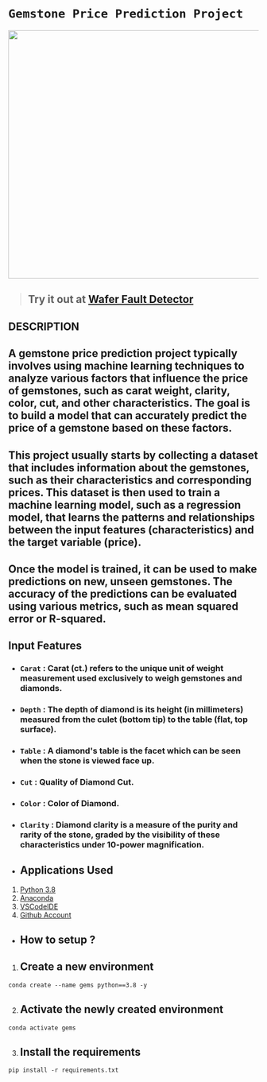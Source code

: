 # **`Gemstone Price Prediction Project`**

<img src="https://www.ingleandrhode.co.uk/wp-content/uploads/2022/12/loose-sapphires-2048x922.jpg" width="1000" height="500">

> ## Try it out at [Wafer Fault Detector](https://gemstone-price-predictor-nv56.onrender.com)


## **DESCRIPTION**

## A gemstone price prediction project typically involves using machine learning techniques to analyze various factors that influence the price of gemstones, such as carat weight, clarity, color, cut, and other characteristics. The goal is to build a model that can accurately predict the price of a gemstone based on these factors.

## This project usually starts by collecting a dataset that includes information about the gemstones, such as their characteristics and corresponding prices. This dataset is then used to train a machine learning model, such as a regression model, that learns the patterns and relationships between the input features (characteristics) and the target variable (price).

## Once the model is trained, it can be used to make predictions on new, unseen gemstones. The accuracy of the predictions can be evaluated using various metrics, such as mean squared error or R-squared.

## **Input Features**

* ### `Carat` : Carat (ct.) refers to the unique unit of weight measurement used exclusively to weigh gemstones and diamonds.
* ### `Depth` : The depth of diamond is its height (in millimeters) measured from the culet (bottom tip) to the table (flat, top surface).
* ### `Table` : A diamond's table is the facet which can be seen when the stone is viewed face up.
* ### `Cut` : Quality of Diamond Cut.
* ### `Color` : Color of Diamond.
* ### `Clarity` : Diamond clarity is a measure of the purity and rarity of the stone, graded by the visibility of these characteristics under 10-power magnification.


* ## Applications Used
1. [Python 3.8](https://www.python.org/)
2. [Anaconda](https://www.anaconda.com/)
3. [VSCodeIDE](https://code.visualstudio.com/)
4. [Github Account](https://github.com)

* ## **How to setup ?**
1. ## Create a new environment
```
conda create --name gems python==3.8 -y
```
2. ## Activate the newly created environment
```
conda activate gems
```
3. ## Install the requirements
```
pip install -r requirements.txt
